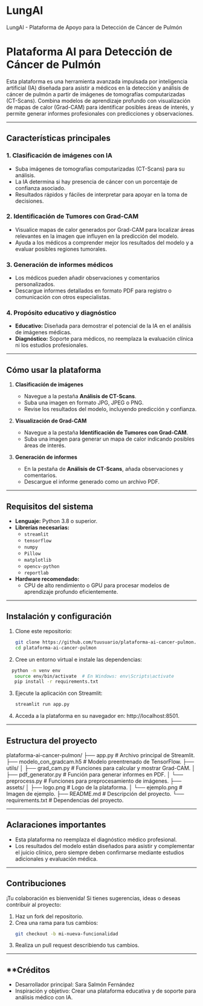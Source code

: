 # LungAI
LungAI - Plataforma de Apoyo para la Detección de Cáncer de Pulmón

# Plataforma AI para Detección de Cáncer de Pulmón

Esta plataforma es una herramienta avanzada impulsada por inteligencia artificial (IA) diseñada para asistir a médicos en la detección y análisis de cáncer de pulmón a partir de imágenes de tomografías computarizadas (CT-Scans). Combina modelos de aprendizaje profundo con visualización de mapas de calor (Grad-CAM) para identificar posibles áreas de interés, y permite generar informes profesionales con predicciones y observaciones.

---

## **Características principales**

### 1. **Clasificación de imágenes con IA**
   - Suba imágenes de tomografías computarizadas (CT-Scans) para su análisis.
   - La IA determina si hay presencia de cáncer con un porcentaje de confianza asociado.
   - Resultados rápidos y fáciles de interpretar para apoyar en la toma de decisiones.

### 2. **Identificación de Tumores con Grad-CAM**
   - Visualice mapas de calor generados por Grad-CAM para localizar áreas relevantes en la imagen que influyen en la predicción del modelo.
   - Ayuda a los médicos a comprender mejor los resultados del modelo y a evaluar posibles regiones tumorales.

### 3. **Generación de informes médicos**
   - Los médicos pueden añadir observaciones y comentarios personalizados.
   - Descargue informes detallados en formato PDF para registro o comunicación con otros especialistas.

### 4. **Propósito educativo y diagnóstico**
   - **Educativo:** Diseñada para demostrar el potencial de la IA en el análisis de imágenes médicas.
   - **Diagnóstico:** Soporte para médicos, no reemplaza la evaluación clínica ni los estudios profesionales.

---

## **Cómo usar la plataforma**

1. **Clasificación de imágenes**
   - Navegue a la pestaña **Análisis de CT-Scans**.
   - Suba una imagen en formato JPG, JPEG o PNG.
   - Revise los resultados del modelo, incluyendo predicción y confianza.

2. **Visualización de Grad-CAM**
   - Navegue a la pestaña **Identificación de Tumores con Grad-CAM**.
   - Suba una imagen para generar un mapa de calor indicando posibles áreas de interés.

3. **Generación de informes**
   - En la pestaña de **Análisis de CT-Scans**, añada observaciones y comentarios.
   - Descargue el informe generado como un archivo PDF.

---

## **Requisitos del sistema**

- **Lenguaje:** Python 3.8 o superior.
- **Librerías necesarias:**
  - `streamlit`
  - `tensorflow`
  - `numpy`
  - `Pillow`
  - `matplotlib`
  - `opencv-python`
  - `reportlab`
- **Hardware recomendado:**
  - CPU de alto rendimiento o GPU para procesar modelos de aprendizaje profundo eficientemente.

---

## **Instalación y configuración**

1. Clone este repositorio:
   ```bash
   git clone https://github.com/tuusuario/plataforma-ai-cancer-pulmon.git
   cd plataforma-ai-cancer-pulmon
   
2. Cree un entorno virtual e instale las dependencias:
 ```bash
   python -m venv env
    source env/bin/activate  # En Windows: env\Scripts\activate
    pip install -r requirements.txt
```
3. Ejecute la aplicación con Streamlit:
   ```bash
   streamlit run app.py
4. Acceda a la plataforma en su navegador en: http://localhost:8501.

---

## Estructura del proyecto

plataforma-ai-cancer-pulmon/
├── app.py                 # Archivo principal de Streamlit.
├── modelo_con_gradcam.h5  # Modelo preentrenado de TensorFlow.
├── utils/
│   ├── grad_cam.py        # Funciones para calcular y mostrar Grad-CAM.
│   ├── pdf_generator.py   # Función para generar informes en PDF.
│   └── preprocess.py      # Funciones para preprocesamiento de imágenes.
├── assets/
│   ├── logo.png           # Logo de la plataforma.
│   └── ejemplo.png        # Imagen de ejemplo.
├── README.md              # Descripción del proyecto.
└── requirements.txt       # Dependencias del proyecto.

---

## Aclaraciones importantes
- Esta plataforma no reemplaza el diagnóstico médico profesional.
- Los resultados del modelo están diseñados para asistir y complementar el juicio clínico, pero siempre deben confirmarse mediante estudios adicionales y evaluación médica.

---
## Contribuciones

¡Tu colaboración es bienvenida! Si tienes sugerencias, ideas o deseas contribuir al proyecto:

1. Haz un fork del repositorio.
2. Crea una rama para tus cambios:
   ```bash
   git checkout -b mi-nueva-funcionalidad
   ```
3. Realiza un pull request describiendo tus cambios.
---
## **Créditos

- Desarrollador principal: Sara Salmón Fernández
- Inspiración y objetivo: Crear una plataforma educativa y de soporte para análisis médico con IA.
